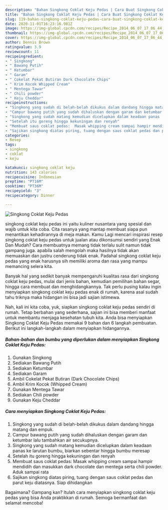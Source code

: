 ```yaml
---
description: "Bahan Singkong Coklat Keju Pedas | Cara Buat Singkong Coklat Keju Pedas Yang Lezat"
title: "Bahan Singkong Coklat Keju Pedas | Cara Buat Singkong Coklat Keju Pedas Yang Lezat"
slug: 119-bahan-singkong-coklat-keju-pedas-cara-buat-singkong-coklat-keju-pedas-yang-lezat
date: 2020-11-01T16:23:16.981Z
image: https://img-global.cpcdn.com/recipes/Recipe_2014_06_07_17_06_44_563_ade554_original_20131009_142935/751x532cq70/singkong-coklat-keju-pedas-foto-resep-utama.jpg
thumbnail: https://img-global.cpcdn.com/recipes/Recipe_2014_06_07_17_06_44_563_ade554_original_20131009_142935/751x532cq70/singkong-coklat-keju-pedas-foto-resep-utama.jpg
cover: https://img-global.cpcdn.com/recipes/Recipe_2014_06_07_17_06_44_563_ade554_original_20131009_142935/751x532cq70/singkong-coklat-keju-pedas-foto-resep-utama.jpg
author: Dennis Brown
ratingvalue: 3.9
reviewcount: 11
recipeingredient:
- " Singkong"
- " Bawang Putih"
- " Ketumbar"
- " Garam"
- " Cokelat Pekat Butiran Dark Chocolate Chips"
- " Krim Kocok Whipped Cream"
- " Mentega Tawar"
- " Chili powder"
- " Keju Cheddar"
recipeinstructions:
- "Singkong yang sudah di belah-belah dikukus dalam dandang hingga matang dan empuk."
- "Campur bawang putih yang sudah dihaluskan dengan garam dan ketumbar lalu tambahkan air secukupnya."
- "Singkong yang sudah matang kemudian dicelupkan dalam keadaan panas   ke larutan bumbu, biarkan sebentar hingga bumbu meresap"
- "Setelah itu goreng hingga kekuningan dan renyah"
- "Membuat saus coklat pedas:  Masak whipping cream sampai hampir mendidih dan masukkan dark chocolate dan mentega serta chili powder. Aduk sampai rata"
- "Sajikan singkong diatas piring, tuang dengan saus coklat pedas dan parut keju diatasnya. Siap dihidangkan"
categories:
- Resep
tags:
- singkong
- coklat
- keju

katakunci: singkong coklat keju 
nutrition: 143 calories
recipecuisine: Indonesian
preptime: "PT16M"
cooktime: "PT36M"
recipeyield: "3"
recipecategory: Dinner

---
```



![Singkong Coklat Keju Pedas](https://img-global.cpcdn.com/recipes/Recipe_2014_06_07_17_06_44_563_ade554_original_20131009_142935/751x532cq70/singkong-coklat-keju-pedas-foto-resep-utama.jpg)


singkong coklat keju pedas ini yaitu kuliner nusantara yang spesial dan wajib untuk kita coba. Cita rasanya yang mantap membuat siapa pun menantikan kehadirannya di meja makan.
Kamu Lagi mencari inspirasi resep singkong coklat keju pedas untuk jualan atau dikonsumsi sendiri yang Enak Dan Mudah? Cara membuatnya memang tidak terlalu sulit namun tidak gampang juga. apabila salah mengolah maka hasilnya tidak akan memuaskan dan justru cenderung tidak enak. Padahal singkong coklat keju pedas yang enak harusnya sih memiliki aroma dan rasa yang mampu memancing selera kita.

Banyak hal yang sedikit banyak mempengaruhi kualitas rasa dari singkong coklat keju pedas, mulai dari jenis bahan, kemudian pemilihan bahan segar, hingga cara membuat dan menghidangkannya. Tak perlu pusing kalau ingin menyiapkan singkong coklat keju pedas enak di rumah, karena asal sudah tahu triknya maka hidangan ini bisa jadi sajian istimewa.




Nah, kali ini kita coba, yuk, siapkan singkong coklat keju pedas sendiri di rumah. Tetap berbahan yang sederhana, sajian ini bisa memberi manfaat untuk membantu menjaga kesehatan tubuh kita. Anda bisa menyiapkan Singkong Coklat Keju Pedas memakai 9 bahan dan 6 langkah pembuatan. Berikut ini langkah-langkah dalam menyiapkan hidangannya.

<!--inarticleads1-->

##### Bahan-bahan dan bumbu yang diperlukan dalam menyiapkan Singkong Coklat Keju Pedas:

1. Gunakan  Singkong
1. Sediakan  Bawang Putih
1. Sediakan  Ketumbar
1. Sediakan  Garam
1. Ambil  Cokelat Pekat Butiran (Dark Chocolate Chips)
1. Ambil  Krim Kocok (Whipped Cream)
1. Gunakan  Mentega Tawar
1. Sediakan  Chili powder
1. Gunakan  Keju Cheddar




<!--inarticleads2-->

##### Cara menyiapkan Singkong Coklat Keju Pedas:

1. Singkong yang sudah di belah-belah dikukus dalam dandang hingga matang dan empuk.
1. Campur bawang putih yang sudah dihaluskan dengan garam dan ketumbar lalu tambahkan air secukupnya.
1. Singkong yang sudah matang kemudian dicelupkan dalam keadaan panas   ke larutan bumbu, biarkan sebentar hingga bumbu meresap
1. Setelah itu goreng hingga kekuningan dan renyah
1. Membuat saus coklat pedas:  Masak whipping cream sampai hampir mendidih dan masukkan dark chocolate dan mentega serta chili powder. Aduk sampai rata
1. Sajikan singkong diatas piring, tuang dengan saus coklat pedas dan parut keju diatasnya. Siap dihidangkan




Bagaimana? Gampang kan? Itulah cara menyiapkan singkong coklat keju pedas yang bisa Anda praktikkan di rumah. Semoga bermanfaat dan selamat mencoba!
